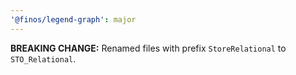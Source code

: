 ```yaml
---
'@finos/legend-graph': major
---
```


**BREAKING CHANGE:** Renamed files with prefix `StoreRelational` to `STO_Relational`.
